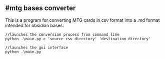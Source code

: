 #mtg bases converter
------------------------------------------------------------
This is a program for converting MTG cards in csv format into a .md format
intended for obsidian bases.

```
//launches the conversion process from command line
python .\main.py c 'source csv directory' 'destination directory'

//launches the gui interface
python .\main.py 
```
